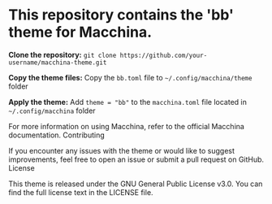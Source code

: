 # This repository contains the 'bb' theme for Macchina.

**Clone the repository:**
 	`git clone https://github.com/your-username/macchina-theme.git`
  
**Copy the theme files:**
	Copy the `bb.toml` file to `~/.config/macchina/theme` folder

**Apply the theme:**
	Add `theme = "bb"` to the `macchina.toml` file located in `~/.config/macchina` folder


For more information on using Macchina, refer to the official Macchina documentation.
Contributing

If you encounter any issues with the theme or would like to suggest improvements, feel free to open an issue or submit a pull request on GitHub.
License

This theme is released under the GNU General Public License v3.0. 
You can find the full license text in the LICENSE file.
